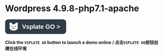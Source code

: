 # Wordpress 4.9.8-php7.1-apache

<a href="https://www.vsplate.com/?docker-compose=https://github.com/vsplate/dcenvs/wordpress/4.9.8-php7.1-apache"><img alt="VSPLATE GO" src="https://raw.githubusercontent.com/vsplate/images/master/vsgo_btn.png" width="200px"></a>

**Click the `VSPLATE GO` button to launch a demo online / 点击`VSPLATE GO`按钮创建在线环境**